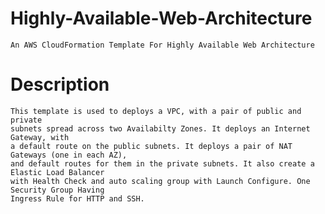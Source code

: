# Highly-Available-Web-Architecture
    An AWS CloudFormation Template For Highly Available Web Architecture

# Description
    This template is used to deploys a VPC, with a pair of public and private 
    subnets spread across two Availabilty Zones. It deploys an Internet Gateway, with 
    a default route on the public subnets. It deploys a pair of NAT Gateways (one in each AZ), 
    and default routes for them in the private subnets. It also create a Elastic Load Balancer 
    with Health Check and auto scaling group with Launch Configure. One Security Group Having
    Ingress Rule for HTTP and SSH.

